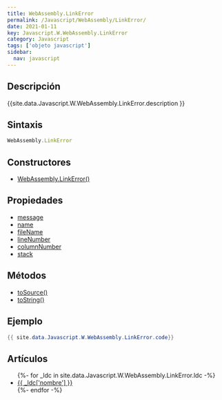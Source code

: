 ```yaml
---
title: WebAssembly.LinkError
permalink: /Javascript/WebAssembly/LinkError/
date: 2021-01-11
key: Javascript.W.WebAssembly.LinkError
category: Javascript
tags: ['objeto javascript']
sidebar: 
  nav: javascript
---
```


## Descripción
{{site.data.Javascript.W.WebAssembly.LinkError.description }}

## Sintaxis
~~~javascript
WebAssembly.LinkError
~~~

## Constructores
* [WebAssembly.LinkError()](/Javascript/WebAssembly/LinkError/WebAssembly/LinkError/)

## Propiedades
* [message](/Javascript/WebAssembly/LinkError/message)
* [name](/Javascript/WebAssembly/LinkError/name)
* [fileName](/Javascript/WebAssembly/LinkError/fileName)
* [lineNumber](/Javascript/WebAssembly/LinkError/lineNumber)
* [columnNumber](/Javascript/WebAssembly/LinkError/columnNumber)
* [stack](/Javascript/WebAssembly/LinkError/stack)

## Métodos
* [toSource()](/Javascript/WebAssembly/LinkError/toSource)
* [toString()](/Javascript/WebAssembly/LinkError/toString)

## Ejemplo
~~~java
{{ site.data.Javascript.W.WebAssembly.LinkError.code}}
~~~

## Artículos
<ul>
{%- for _ldc in site.data.Javascript.W.WebAssembly.LinkError.ldc -%}
   <li>
       <a href="{{_ldc['url'] }}">{{ _ldc['nombre'] }}</a>
   </li>
{%- endfor -%}
</ul>
